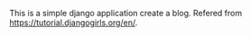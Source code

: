This is a simple django application create a blog. Refered from https://tutorial.djangogirls.org/en/.
